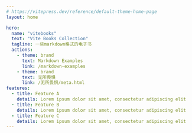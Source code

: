 ```yaml
---
# https://vitepress.dev/reference/default-theme-home-page
layout: home

hero:
  name: "vitebooks"
  text: "Vite Books Collection"
  tagline: 一些markdown格式的电子书
  actions:
    - theme: brand
      text: Markdown Examples
      link: /markdown-examples
    - theme: brand
      text: 无所畏惧
      link: /无所畏惧/meta.html
features:
  - title: Feature A
    details: Lorem ipsum dolor sit amet, consectetur adipiscing elit
  - title: Feature B
    details: Lorem ipsum dolor sit amet, consectetur adipiscing elit
  - title: Feature C
    details: Lorem ipsum dolor sit amet, consectetur adipiscing elit
---
```


